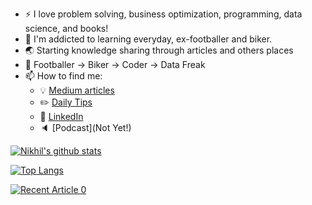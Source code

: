 - :zap: I love problem solving, business optimization, programming, data science, and books!
- 🌱 I'm addicted to learning everyday, ex-footballer and biker.
- 🌏 Starting knowledge sharing through articles and others places
- 📇 Footballer -> Biker -> Coder -> Data Freak
- 📫 How to find me: 
  - :bulb: [Medium articles](https://medium.com/@arnikhil0)
  - :pencil2: [Daily Tips](https://mathdatasimplified.com/)
  - :office: [LinkedIn](https://www.linkedin.com/in/nikhil-ar-b44156140/)
  - :speaker: [Podcast](Not Yet!)

[![Nikhil's github stats](https://github-readme-stats.vercel.app/api?username=Noone2810&count_private=true&show_icons=true&theme=radical&hide_rank=false)](https://github.com/anuraghazra/github-readme-stats)

[![Top Langs](https://github-readme-stats.vercel.app/api/top-langs/?username=Noone2810&layout=compact)](https://github.com/anuraghazra/github-readme-stats)

<a target="_blank" href="https://github-readme-medium-recent-article.vercel.app/mzedium/@khuyentran1476/0"><img src="https://github-readme-medium-recent-article.vercel.app/medium/@khuyentran1476/0" alt="Recent Article 0">
